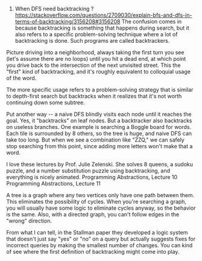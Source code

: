 1. When DFS need backtracking ?
https://stackoverflow.com/questions/2709030/explain-bfs-and-dfs-in-terms-of-backtracking/3156208#3156208
The confusion comes in because backtracking is something that happens during search, but it also refers to a specific problem-solving technique where a lot of backtracking is done. Such programs are called backtrackers.

Picture driving into a neighborhood, always taking the first turn you see (let's assume there are no loops) until you hit a dead end, at which point you drive back to the intersection of the next unvisited street. This the "first" kind of backtracking, and it's roughly equivalent to colloquial usage of the word.

The more specific usage refers to a problem-solving strategy that is similar to depth-first search but backtracks when it realizes that it's not worth continuing down some subtree.

Put another way -- a naive DFS blindly visits each node until it reaches the goal. Yes, it "backtracks" on leaf nodes. But a backtracker also backtracks on useless branches. One example is searching a Boggle board for words. Each tile is surrounded by 8 others, so the tree is huge, and naive DFS can take too long. But when we see a combination like "ZZQ," we can safely stop searching from this point, since adding more letters won't make that a word.

I love these lectures by Prof. Julie Zelenski. She solves 8 queens, a sudoku puzzle, and a number substitution puzzle using backtracking, and everything is nicely animated. Programming Abstractions, Lecture 10 Programming Abstractions, Lecture 11

A tree is a graph where any two vertices only have one path between them. This eliminates the possibility of cycles. When you're searching a graph, you will usually have some logic to eliminate cycles anyway, so the behavior is the same. Also, with a directed graph, you can't follow edges in the "wrong" direction.

From what I can tell, in the Stallman paper they developed a logic system that doesn't just say "yes" or "no" on a query but actually suggests fixes for incorrect queries by making the smallest number of changes. You can kind of see where the first definition of backtracking might come into play.
